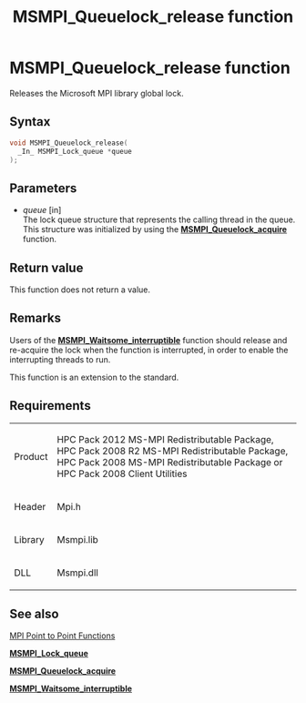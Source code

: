 ﻿---
title: MSMPI_Queuelock_release function
TOCTitle: MSMPI_Queuelock_release function
ms:assetid: C11D4EC4-E2F7-4DF2-A837-6F863A407085
ms:mtpsurl: https://msdn.microsoft.com/en-us/library/Dn520624(v=VS.85)
ms:contentKeyID: 59361095
ms.date: 03/28/2018
mtps_version: v=VS.85
f1_keywords:
- mpi/MSMPI_Queuelock_release
- MSMPI_Queuelock_release
dev_langs:
- C++
- C
api_location:
- Msmpi.dll
api_name:
- MSMPI_Queuelock_release
api_type:
- DLLExport
product:
- Windows
topic_type:
- apiref
- kbSyntax
product_family_name: VS
ROBOTS: INDEX,FOLLOW
---

# MSMPI\_Queuelock\_release function

Releases the Microsoft MPI library global lock.

## Syntax

``` c++
void MSMPI_Queuelock_release(
  _In_ MSMPI_Lock_queue *queue
);
```

## Parameters

  - *queue* \[in\]  
    The lock queue structure that represents the calling thread in the queue. This structure was initialized by using the [**MSMPI\_Queuelock\_acquire**](msmpi-queuelock-acquire-function.md) function.

## Return value

This function does not return a value.

## Remarks

Users of the [**MSMPI\_Waitsome\_interruptible**](msmpi-waitsome-interruptible-function.md) function should release and re-acquire the lock when the function is interrupted, in order to enable the interrupting threads to run.

This function is an extension to the standard.

## Requirements

<table>
<colgroup>
<col  />
<col  />
</colgroup>
<tbody>
<tr class="odd">
<td><p>Product</p></td>
<td><p>HPC Pack 2012 MS-MPI Redistributable Package, HPC Pack 2008 R2 MS-MPI Redistributable Package, HPC Pack 2008 MS-MPI Redistributable Package or HPC Pack 2008 Client Utilities</p></td>
</tr>
<tr class="even">
<td><p>Header</p></td>
<td>Mpi.h</td>
</tr>
<tr class="odd">
<td><p>Library</p></td>
<td>Msmpi.lib</td>
</tr>
<tr class="even">
<td><p>DLL</p></td>
<td>Msmpi.dll</td>
</tr>
</tbody>
</table>


## See also

[MPI Point to Point Functions](mpi-point-to-point-functions.md)

[**MSMPI\_Lock\_queue**](msmpi-lock-queue-structure.md)

[**MSMPI\_Queuelock\_acquire**](msmpi-queuelock-acquire-function.md)

[**MSMPI\_Waitsome\_interruptible**](msmpi-waitsome-interruptible-function.md)

